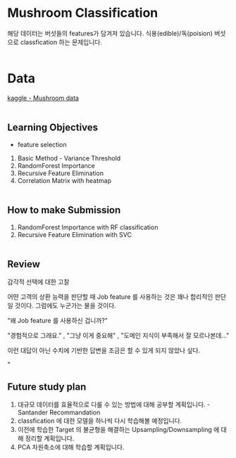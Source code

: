 # Mushroom Classification
해당 데이터는 버섯들의 features가 담겨져 있습니다. 식용(edible)/독(poision) 버섯으로 classfication 하는 문제입니다.
<br><br>

# Data 
[kaggle - Mushroom data](https://www.kaggle.com/uciml/mushroom-classification)
<br><br>

## Learning Objectives

- feature selection
1. Basic Method - Variance Threshold
2. RandomForest Importance
3. Recursive Feature Elimination
4. Correlation Matrix with heatmap
<br><br>

## How to make Submission

1. RandomForest Importance with RF classification
2. Recursive Feature Elimination with SVC
<br><br>

## Review

감각적 선택에 대한 고찰

어떤 고객의 상환 능력을 판단할 때 Job feature 를 사용하는 것은 꽤나 합리적인 판단일 것이다. 그럼에도 누군가는 물을 것이다. 

"왜 Job feature 를 사용하신 겁니까?"

"경험적으로 그래요." , "그냥 이게 중요해" , "도메인 지식이 부족해서 잘 모르나본데..." 

이런 대답이 아닌 수치에 기반한 답변을 조금은 할 수 있게 되지 않았나 싶다. 

"
## Future study plan

1. 대규모 데이터를 효율적으로 다룰 수 있는 방법에 대해 공부할 계획입니다. - Santander Recommandation
2. classfication 에 대한 모델을 하나씩 다시 학습해볼 예정입니다.
3. 이전에 학습한 Target 의 불균형을 해결하는 Upsampling/Downsampling 에 대해 정리할 계획입니다. 
4. PCA 차원축소에 대해 학습할 계획입니다.
<br><br>
